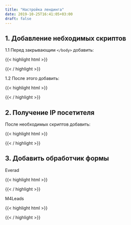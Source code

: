 ```yaml
---
title: "Настройка лендинга"
date: 2019-10-25T16:41:05+03:00
draft: false
---
```

## 1. Добавление небходимых скриптов
1.1 Перед закрывающим `</body>` добавить:

{{< highlight html >}}
<!-- НЕОБХОДИМЫЕ СКРИПТЫ -->
<script src="https://cdnjs.cloudflare.com/ajax/libs/jquery/3.4.1/jquery.min.js" integrity="sha256-CSXorXvZcTkaix6Yvo6HppcZGetbYMGWSFlBw8HfCJo=" crossorigin="anonymous"></script>
<script src="https://cdnjs.cloudflare.com/ajax/libs/js-url/2.5.3/url.min.js"></script>
<script src="https://cdnjs.cloudflare.com/ajax/libs/js-cookie/2.2.1/js.cookie.min.js"></script>
{{< / highlight >}}

1.2 После этого добавить:

{{< highlight html >}}
<script>
	$(function() {
		if (url('?pixel')) Cookies.set('pixel', url('?pixel'), {expires: 30});
	}
</script>
{{< / highlight >}}

## 2. Получение IP посетителя

После необходимых скриптов добавить:

{{< highlight html >}}
<!-- ПОЛУЧЕНИЕ IP ПОСЕТИТЕЛЯ -->
<script>
    $.getJSON("http://gd.geobytes.com/GetCityDetails?callback=?",function(t){window.ip=t.geobytesremoteip});
</script>
{{< / highlight >}}

## 3. Добавить обработчик формы

Everad

{{< highlight html >}}
<script>
    $(function () {
        $('form').submit(function (e) {
			
			form = this;
			e.preventDefault();
			
			button = $(this).find('button[type="submit"]');
			buttonText = $(button).text();
			$(button).text('Обработка...');
			
            data = {
                fullName: $(this).find('input[name="name"]').val(),
                campaign_id: 906780	,
                ip: window.ip,
                phone: $(this).find('input[name="phone"]').val(),
                country_code: 'RU',
                click_id: Cookies.get('click_id')
			};
			
			console.log(data);
			
            $.ajax('https://beta.dolphin.ru.com/everad.php', {
                method: 'post',
                data: data,
                success: function (r) {
                    $(button).text(buttonText);
                    location.href = '../thanks.html';
                }
            })
        });
    })
</script>
{{< / highlight >}}

M4Leads

{{< highlight html >}}
<script>
	$(function () {
		$('form').submit(function (e) {
			form = this;
			e.preventDefault();

			button = $(this).find('button[type="submit"]');
			buttonText = $(button).text();
			$(button).text('Обработка...');

			data = {
				fullName: $(this).find('input[name="name"]').val(),
				offerId: 322,
				phone: $(this).find('input[name="phone"]').val(),
				partnerId: 293895,
				'access-token': '71c437d5bf75a76ff5d89c24b567f047',
				country: 'KZ',
				price: 0,
				sub_id: ['dolphin', Cookies.get('click_id')]
			};

			console.log(data);
			
			$.ajax('https://api.m4leads.com/order/add', {
				method: 'get',
				data: data,
				success: function (r) {
					$(button).text(buttonText);
					location.href = 'thanks.html';
				}
			})
		});
	})
</script>
{{< / highlight >}}